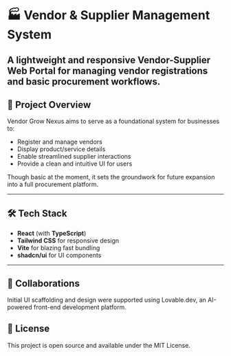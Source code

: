 # 🏭 Vendor & Supplier Management System

A lightweight and responsive Vendor-Supplier Web Portal for managing vendor registrations and basic procurement workflows.
---

## 📌 Project Overview

Vendor Grow Nexus aims to serve as a foundational system for businesses to:

- Register and manage vendors
- Display product/service details
- Enable streamlined supplier interactions
- Provide a clean and intuitive UI for users

Though basic at the moment, it sets the groundwork for future expansion into a full procurement platform.

---

## 🛠️ Tech Stack

- **React** (with **TypeScript**)
- **Tailwind CSS** for responsive design
- **Vite** for blazing fast bundling
- **shadcn/ui** for UI components

---


## 📌 Collaborations
Initial UI scaffolding and design were supported using Lovable.dev, an AI-powered front-end development platform.

## 📄 License
This project is open source and available under the MIT License.
